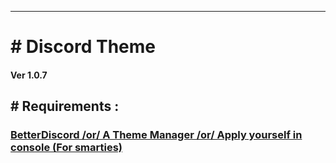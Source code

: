 
 ___________________________________
 <h2></h2> <h1># Discord Theme</h1> <h4>Ver 1.0.7</h4>
<h2> # Requirements : </h2>
 <h3><a class='btn btn-link' href='https://betterdiscord.app'>BetterDiscord /or/ A Theme Manager /or/ Apply yourself in console (For smarties) </a></h3>
